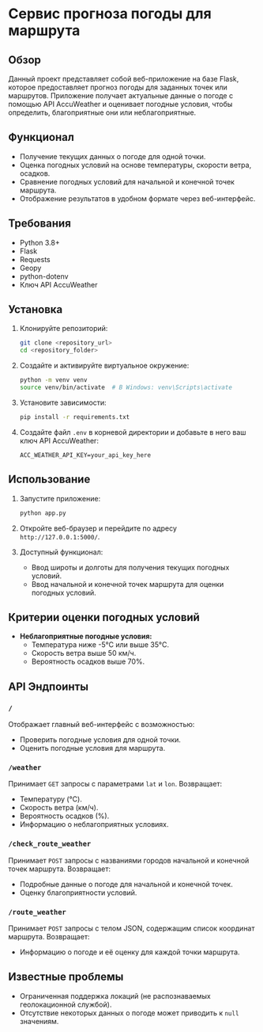 # Сервис прогноза погоды для маршрута

## Обзор
Данный проект представляет собой веб-приложение на базе Flask, которое предоставляет прогноз погоды для заданных точек или маршрутов. Приложение получает актуальные данные о погоде с помощью API AccuWeather и оценивает погодные условия, чтобы определить, благоприятные они или неблагоприятные.

## Функционал
- Получение текущих данных о погоде для одной точки.
- Оценка погодных условий на основе температуры, скорости ветра, осадков.
- Сравнение погодных условий для начальной и конечной точек маршрута.
- Отображение результатов в удобном формате через веб-интерфейс.

## Требования
- Python 3.8+
- Flask
- Requests
- Geopy
- python-dotenv
- Ключ API AccuWeather

## Установка
1. Клонируйте репозиторий:
   ```bash
   git clone <repository_url>
   cd <repository_folder>
   ```

2. Создайте и активируйте виртуальное окружение:
   ```bash
   python -m venv venv
   source venv/bin/activate  # В Windows: venv\Scripts\activate
   ```

3. Установите зависимости:
   ```bash
   pip install -r requirements.txt
   ```

4. Создайте файл `.env` в корневой директории и добавьте в него ваш ключ API AccuWeather:
   ```env
   ACC_WEATHER_API_KEY=your_api_key_here
   ```

## Использование
1. Запустите приложение:
   ```bash
   python app.py
   ```

2. Откройте веб-браузер и перейдите по адресу `http://127.0.0.1:5000/`.

3. Доступный функционал:
   - Ввод широты и долготы для получения текущих погодных условий.
   - Ввод начальной и конечной точек маршрута для оценки погодных условий.

## Критерии оценки погодных условий
- **Неблагоприятные погодные условия:**
  - Температура ниже -5°C или выше 35°C.
  - Скорость ветра выше 50 км/ч.
  - Вероятность осадков выше 70%.

## API Эндпоинты
### `/`
Отображает главный веб-интерфейс с возможностью:
- Проверить погодные условия для одной точки.
- Оценить погодные условия для маршрута.

### `/weather`
Принимает `GET` запросы с параметрами `lat` и `lon`. Возвращает:
- Температуру (°C).
- Скорость ветра (км/ч).
- Вероятность осадков (%).
- Информацию о неблагоприятных условиях.

### `/check_route_weather`
Принимает `POST` запросы с названиями городов начальной и конечной точек маршрута. Возвращает:
- Подробные данные о погоде для начальной и конечной точек.
- Оценку благоприятности условий.

### `/route_weather`
Принимает `POST` запросы с телом JSON, содержащим список координат маршрута. Возвращает:
- Информацию о погоде и её оценку для каждой точки маршрута.

## Известные проблемы
- Ограниченная поддержка локаций (не распознаваемых геолокационной службой).
- Отсутствие некоторых данных о погоде может приводить к `null` значениям.